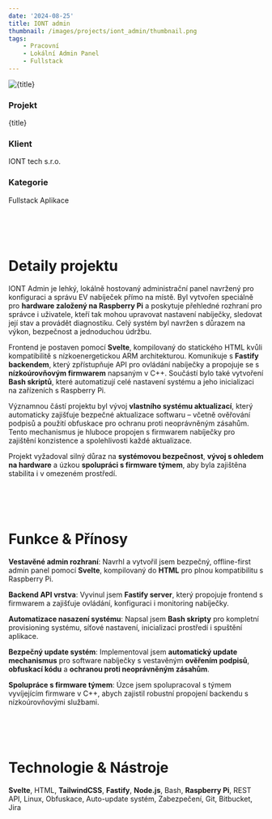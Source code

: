 ```yaml
---
date: '2024-08-25'
title: IONT admin
thumbnail: /images/projects/iont_admin/thumbnail.png
tags:
    - Pracovní
    - Lokální Admin Panel
    - Fullstack
---
```


<img src="/images/projects/iont_admin/thumbnail.png" alt={title} class="w-full h-80 object-cover mb-4 rounded-lg" />

<div class="bg-neutral-900 flex flex-wrap gap-y-8 gap-x-20 justify-between px-8 py-6 rounded-lg xs:px-24">
    <div>
        <h3 class="!m-0 !mb-1 !font-semibold">Projekt</h3>
        <p class="!m-0">{title}</p>
    </div>
    <div>
        <h3 class="!m-0 !mb-1 !font-semibold">Klient</h3>
        <p class="!m-0">IONT tech s.r.o.</p>
    </div>
    <div>
        <h3 class="!m-0 !mb-1 !font-semibold">Kategorie</h3>
        <p class="!m-0">Fullstack Aplikace</p>
    </div>
</div>

<br />
<br />
<br />

# Detaily projektu

IONT Admin je lehký, lokálně hostovaný administrační panel navržený pro konfiguraci a správu EV nabíječek přímo na místě. Byl vytvořen speciálně pro **hardware založený na Raspberry Pi** a poskytuje přehledné rozhraní pro správce i uživatele, kteří tak mohou upravovat nastavení nabíječky, sledovat její stav a provádět diagnostiku. Celý systém byl navržen s důrazem na výkon, bezpečnost a jednoduchou údržbu.

Frontend je postaven pomocí **Svelte**, kompilovaný do statického HTML kvůli kompatibilitě s nízkoenergetickou ARM architekturou. Komunikuje s **Fastify backendem**, který zpřístupňuje API pro ovládání nabíječky a propojuje se s **nízkoúrovňovým firmwarem** napsaným v C++. Součástí bylo také vytvoření **Bash skriptů**, které automatizují celé nastavení systému a jeho inicializaci na zařízeních s Raspberry Pi.

Významnou částí projektu byl vývoj **vlastního systému aktualizací**, který automaticky zajišťuje bezpečné aktualizace softwaru – včetně ověřování podpisů a použití obfuskace pro ochranu proti neoprávněným zásahům. Tento mechanismus je hluboce propojen s firmwarem nabíječky pro zajištění konzistence a spolehlivosti každé aktualizace.

Projekt vyžadoval silný důraz na **systémovou bezpečnost**, **vývoj s ohledem na hardware** a úzkou **spolupráci s firmware týmem**, aby byla zajištěna stabilita i v omezeném prostředí.

<br />
<br />
<br />

# Funkce & Přínosy

**Vestavěné admin rozhraní**: Navrhl a vytvořil jsem bezpečný, offline-first admin panel pomocí **Svelte**, kompilovaný do **HTML** pro plnou kompatibilitu s Raspberry Pi.

**Backend API vrstva**: Vyvinul jsem **Fastify server**, který propojuje frontend s firmwarem a zajišťuje ovládání, konfiguraci i monitoring nabíječky.

**Automatizace nasazení systému**: Napsal jsem **Bash skripty** pro kompletní provisioning systému, síťové nastavení, inicializaci prostředí i spuštění aplikace.

**Bezpečný update systém**: Implementoval jsem **automatický update mechanismus** pro software nabíječky s vestavěným **ověřením podpisů**, **obfuskací kódu** a **ochranou proti neoprávněným zásahům**.

**Spolupráce s firmware týmem**: Úzce jsem spolupracoval s týmem vyvíjejícím firmware v C++, abych zajistil robustní propojení backendu s nízkoúrovňovými službami.

<br />
<br />
<br />

# Technologie & Nástroje

**Svelte**, HTML, **TailwindCSS**, **Fastify**, **Node.js**, Bash, **Raspberry Pi**, REST API, Linux, Obfuskace, Auto-update systém, Zabezpečení, Git, Bitbucket, Jira
